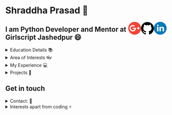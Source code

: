 <h1>Shraddha Prasad 👋</h1>
<a href="https://www.linkedin.com/in/shraddha-prasad-6a60b0188/"><img src="https://github.com/shraddhavp/shraddhavp/blob/master/linkedin.png" align="right" width="40" /></a>
<a href="https://github.com/shraddhavp"><img src="https://github.com/shraddhavp/shraddhavp/blob/master/github-logo.png" align="right" width="40" /></a>
<a href="mailto:anitha.shraddha@gmail.com"><img src="https://github.com/shraddhavp/shraddhavp/blob/master/google-plus.png" align="right" width="40" /></a>
<h2> I am Python Developer and Mentor at Girlscript Jashedpur 😄</h2>
<details>
<summary>Education Details 📚</summary>
<ul>
  <li>Engineering (Graduating-2020): <a href="https://jssateb.ac.in/">JSS ACADEMY OF TECHNICAL EDUCATION</a></li>
</ul>
</details>

<details>
<summary>Area of Interests 👓 </summary>
<ul>
  <li><a>Skills - Machine Learning, Artificial Intelligence, Data Structures,Open source development </a></li>
  <li><a> Tools - Python, C, C++, Java, Linux-Ubuntu, Git </a></li>
</ul>
</details>


<details>
	<summary> My Experience  💻</summary>
  <ul>
    <li><a>Summer Research Intern at Computer science and Automation IISC,Bangalore</a></li>
    <li><a>Student Intern at American Express</a></li>
     </ul>
</details>
<details>
  <summary>  Projects 🔭 </summary>
  <ul>
    <li>OpenCV and Image processing   Based Face detection using IR thermal camera images for Army @IISC,Bangalore </li>
    <li>Automaion of manula tasks and data analytics at AmEx</li>
  </ul>
</details>
<h2>Get in touch </h2>
<details>
  <summary>Contact: 💬</summary>
  <ul>
  <li>Mail  at <a href="mailto: anitha.shraddha@gmail.com">
   anitha.shraddha@gmail.com <br>
  </a></li>
</ul>
</details>
<details>
  <summary>Interests apart from coding ⚡ </summary>
  <ul>
    <li>Classical Hindustani Singer </li>
     <li>Blogging </li>
     <li>Poem Writer -Poet</li>
    </ul>
</details>
